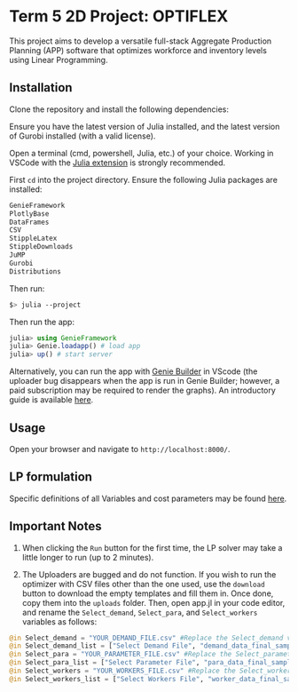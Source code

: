 # Term 5 2D Project: OPTIFLEX


This project aims to develop a versatile full-stack Aggregate Production Planning (APP) software that optimizes workforce and inventory levels using Linear Programming. 

## Installation

Clone the repository and install the following dependencies:

Ensure you have the latest version of Julia installed, and the latest version of Gurobi installed (with a valid license).

Open a terminal (cmd, powershell, Julia, etc.) of your choice. Working in VSCode with the [Julia extension](https://marketplace.visualstudio.com/items?itemName=julialang.language-julia) is strongly recommended.

First `cd` into the project directory. Ensure the following Julia packages are installed:

```bash
GenieFramework
PlotlyBase
DataFrames
CSV
StippleLatex
StippleDownloads
JuMP
Gurobi
Distributions
```
Then run:

```bash
$> julia --project 
```

Then run the app:

```julia
julia> using GenieFramework
julia> Genie.loadapp() # load app
julia> up() # start server
```

Alternatively, you can run the app with [Genie Builder](https://marketplace.visualstudio.com/items?itemName=GenieBuilder.geniebuilder) in VScode (the uploader bug disappears when the app is run in Genie Builder; however, a paid subscription may be required to render the graphs). An introductory guide is available [here](https://learn.genieframework.com/geniebuilder/docs).

## Usage

Open your browser and navigate to `http://localhost:8000/`.

## LP formulation

Specific definitions of all Variables and cost parameters may be found [here](https://docs.google.com/document/d/1MLJF5VuhOFrI6JguJtWFDWgfCjEkQjxdbmZNGW0y3ug/edit?usp=sharing).

## Important Notes

1. When clicking the `Run` button for the first time, the LP solver may take a little longer to run (up to 2 minutes).

2. The Uploaders are bugged and do not function. If you wish to run the optimizer with CSV files other than the one used, use the `download` button to download the empty templates and fill them in. Once done, copy them into the `uploads` folder. Then, open app.jl in your code editor, and rename the `Select_demand`, `Select_para`, and `Select_workers` variables as follows:

```julia
@in Select_demand = "YOUR_DEMAND_FILE.csv" #Replace the Select_demand value with your demand file name
@in Select_demand_list = ["Select Demand File", "demand_data_final_sample.csv", "YOUR_DEMAND_FILE.csv"]
@in Select_para = "YOUR_PARAMETER_FILE.csv" #Replace the Select_parameter value with your parameter file name
@in Select_para_list = ["Select Parameter File", "para_data_final_sample.csv", "YOUR_PARAMETER_FILE.csv"]    
@in Select_workers = "YOUR_WORKERS_FILE.csv" #Replace the Select_workers with your workers file name
@in Select_workers_list = ["Select Workers File", "worker_data_final_sample.csv", "YOUR_WORKERS_FILE.csv"]
```
